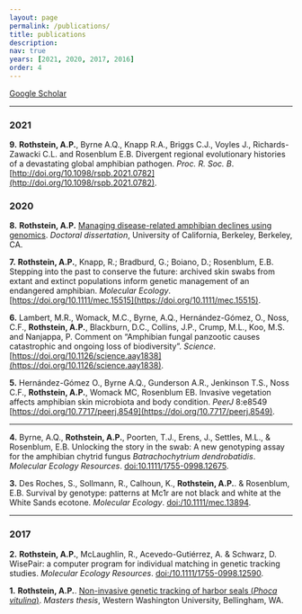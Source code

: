 ```yaml
---
layout: page
permalink: /publications/
title: publications
description: 
nav: true
years: [2021, 2020, 2017, 2016]
order: 4
---
```


[Google Scholar](https://scholar.google.com/citations?user=rvWMnDgAAAAJ&hl=en)

---

### 2021

__9.__  __Rothstein, A.P.__, Byrne A.Q., Knapp R.A., Briggs C.J., Voyles J., Richards-Zawacki C.L. and Rosenblum E.B. Divergent regional evolutionary histories of a devastating global amphibian pathogen. *Proc. R. Soc. B*. [http://doi.org/10.1098/rspb.2021.0782](http://doi.org/10.1098/rspb.2021.0782).

### 2020

__8.__  __Rothstein, A.P.__ [Managing disease-related amphibian declines using genomics](https://www.proquest.com/docview/2509614812?pq-origsite=gscholar&fromopenview=true). *Doctoral dissertation*, University of California, Berkeley, Berkeley, CA.


__7.__  __Rothstein, A.P.__, Knapp, R.; Bradburd, G.; Boiano, D.; Rosenblum, E.B.  Stepping into the past to conserve the future: archived skin swabs from extant and extinct populations inform genetic management of an endangered amphibian. *Molecular Ecology*. [https://doi.org/10.1111/mec.15515](https://doi.org/10.1111/mec.15515).

__6.__  Lambert, M.R., Womack, M.C., Byrne, A.Q., Hernández-Gómez, O., Noss, C.F., __Rothstein, A.P.__, Blackburn, D.C., Collins, J.P., Crump, M.L., Koo, M.S. and Nanjappa, P. Comment on “Amphibian fungal panzootic causes catastrophic and ongoing loss of biodiversity”. *Science*. [https://doi.org/10.1126/science.aay1838](https://doi.org/10.1126/science.aay1838).

__5.__ Hernández-Gómez O., Byrne A.Q., Gunderson A.R., Jenkinson T.S., Noss C.F., __Rothstein, A.P.__, Womack MC, Rosenblum EB. Invasive vegetation affects amphibian skin microbiota and body condition. *PeerJ* 8:e8549 [https://doi.org/10.7717/peerj.8549](https://doi.org/10.7717/peerj.8549).

---

__4.__ Byrne, A.Q., __Rothstein, A.P.__, Poorten, T.J., Erens, J., Settles, M.L., & Rosenblum, E.B.
Unlocking the story in the swab: A new genotyping assay for the amphibian chytrid fungus *Batrachochytrium dendrobatidis*. *Molecular Ecology Resources*. [doi:10.1111/1755-0998.12675](https://doi.org/10.1111/1755-0998.12675).

__3.__ Des Roches, S., Sollmann, R., Calhoun, K., __Rothstein, A.P.__. & Rosenblum, E.B. Survival by genotype: patterns at Mc1r are not black and white at the White Sands ecotone. *Molecular Ecology*. [doi:/10.1111/mec.13894](https://doi.org/10.1111/mec.13894).

---

### 2017

__2.__ __Rothstein, A.P.__, McLaughlin, R., Acevedo-Gutiérrez, A. & Schwarz, D. WisePair: a computer program for 
individual matching in genetic tracking studies. *Molecular Ecology Resources*. [doi:/10.1111/1755-0998.12590](https://doi.org/10.1111/1755-0998.12590).

__1.__ __Rothstein, A.P.__. [Non-invasive genetic tracking of harbor seals (_Phoca vitulina_)](https://cedar.wwu.edu/wwuet/400/). *Masters thesis*, Western Washington University, Bellingham, WA.

